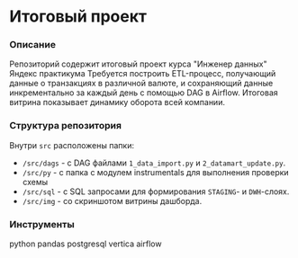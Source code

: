 # Итоговый проект

### Описание
Репозиторий содержит итоговый проект курса "Инженер данных" Яндекс практикума
Требуется построить ETL-процесс, получающий данные о транзакциях в различной валюте, и сохраняющий данные
инкрементально за каждый день с помощью DAG в Airflow. Итоговая витрина показывает динамику оборота всей компании.

### Структура репозитория
Внутри `src` расположены папки:
- `/src/dags` - с DAG файлами `1_data_import.py` и `2_datamart_update.py`.
- `/src/py` - с папка с модулем instrumentals для выполнения проверки схемы
- `/src/sql` - с SQL запросами для формирования `STAGING`- и `DWH`-слоях.
- `/src/img` - со скриншотом витрины дашборда.

### Инструменты
python
pandas
postgresql
vertica
airflow